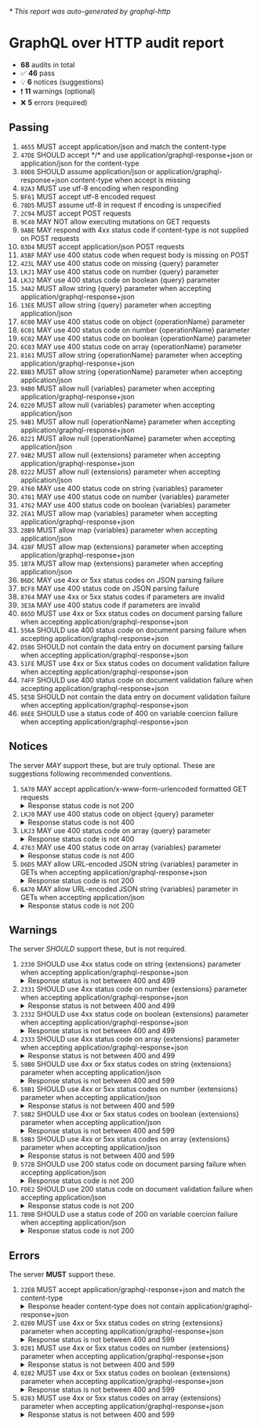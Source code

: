 <i>* This report was auto-generated by graphql-http</i>

<h1>GraphQL over HTTP audit report</h1>

<ul>
<li><b>68</b> audits in total</li>
<li><span style="font-family: monospace">✅</span> <b>46</b> pass</li>
<li><span style="font-family: monospace">💡</span> <b>6</b> notices (suggestions)</li>
<li><span style="font-family: monospace">❗️</span> <b>11</b> warnings (optional)</li>
<li><span style="font-family: monospace">❌</span> <b>5</b> errors (required)</li>
</ul>

<h2>Passing</h2>
<ol>
<li><code>4655</code> MUST accept application/json and match the content-type</li>
<li><code>47DE</code> SHOULD accept */* and use application/graphql-response+json or application/json for the content-type</li>
<li><code>80D8</code> SHOULD assume application/json or application/graphql-response+json content-type when accept is missing</li>
<li><code>82A3</code> MUST use utf-8 encoding when responding</li>
<li><code>BF61</code> MUST accept utf-8 encoded request</li>
<li><code>78D5</code> MUST assume utf-8 in request if encoding is unspecified</li>
<li><code>2C94</code> MUST accept POST requests</li>
<li><code>9C48</code> MAY NOT allow executing mutations on GET requests</li>
<li><code>9ABE</code> MAY respond with 4xx status code if content-type is not supplied on POST requests</li>
<li><code>03D4</code> MUST accept application/json POST requests</li>
<li><code>A5BF</code> MAY use 400 status code when request body is missing on POST</li>
<li><code>423L</code> MAY use 400 status code on missing {query} parameter</li>
<li><code>LKJ1</code> MAY use 400 status code on number {query} parameter</li>
<li><code>LKJ2</code> MAY use 400 status code on boolean {query} parameter</li>
<li><code>34A2</code> MUST allow string {query} parameter when accepting application/graphql-response+json</li>
<li><code>13EE</code> MUST allow string {query} parameter when accepting application/json</li>
<li><code>6C00</code> MAY use 400 status code on object {operationName} parameter</li>
<li><code>6C01</code> MAY use 400 status code on number {operationName} parameter</li>
<li><code>6C02</code> MAY use 400 status code on boolean {operationName} parameter</li>
<li><code>6C03</code> MAY use 400 status code on array {operationName} parameter</li>
<li><code>8161</code> MUST allow string {operationName} parameter when accepting application/graphql-response+json</li>
<li><code>B8B3</code> MUST allow string {operationName} parameter when accepting application/json</li>
<li><code>94B0</code> MUST allow null {variables} parameter when accepting application/graphql-response+json</li>
<li><code>0220</code> MUST allow null {variables} parameter when accepting application/json</li>
<li><code>94B1</code> MUST allow null {operationName} parameter when accepting application/graphql-response+json</li>
<li><code>0221</code> MUST allow null {operationName} parameter when accepting application/json</li>
<li><code>94B2</code> MUST allow null {extensions} parameter when accepting application/graphql-response+json</li>
<li><code>0222</code> MUST allow null {extensions} parameter when accepting application/json</li>
<li><code>4760</code> MAY use 400 status code on string {variables} parameter</li>
<li><code>4761</code> MAY use 400 status code on number {variables} parameter</li>
<li><code>4762</code> MAY use 400 status code on boolean {variables} parameter</li>
<li><code>2EA1</code> MUST allow map {variables} parameter when accepting application/graphql-response+json</li>
<li><code>28B9</code> MUST allow map {variables} parameter when accepting application/json</li>
<li><code>428F</code> MUST allow map {extensions} parameter when accepting application/graphql-response+json</li>
<li><code>1B7A</code> MUST allow map {extensions} parameter when accepting application/json</li>
<li><code>B6DC</code> MAY use 4xx or 5xx status codes on JSON parsing failure</li>
<li><code>BCF8</code> MAY use 400 status code on JSON parsing failure</li>
<li><code>8764</code> MAY use 4xx or 5xx status codes if parameters are invalid</li>
<li><code>3E3A</code> MAY use 400 status code if parameters are invalid</li>
<li><code>865D</code> MUST use 4xx or 5xx status codes on document parsing failure when accepting application/graphql-response+json</li>
<li><code>556A</code> SHOULD use 400 status code on document parsing failure when accepting application/graphql-response+json</li>
<li><code>D586</code> SHOULD not contain the data entry on document parsing failure when accepting application/graphql-response+json</li>
<li><code>51FE</code> MUST use 4xx or 5xx status codes on document validation failure when accepting application/graphql-response+json</li>
<li><code>74FF</code> SHOULD use 400 status code on document validation failure when accepting application/graphql-response+json</li>
<li><code>5E5B</code> SHOULD not contain the data entry on document validation failure when accepting application/graphql-response+json</li>
<li><code>86EE</code> SHOULD use a status code of 400 on variable coercion failure when accepting application/graphql-response+json</li>
</ol>

<h2>Notices</h2>
The server <i>MAY</i> support these, but are truly optional. These are suggestions following recommended conventions.
<ol>
<li><code>5A70</code> MAY accept application/x-www-form-urlencoded formatted GET requests
<details>
<summary>Response status code is not 200</summary>
<pre><code class="lang-json">{
  "statusText": "Method Not Allowed",
  "status": 405,
  "headers": {
    "keep-alive": "timeout=5",
    "date": "<timestamp>",
    "content-type": "application/json; charset=utf-8",
    "content-length": "60",
    "connection": "keep-alive",
    "allow": "POST, OPTIONS"
  },
  "body": {
    "errors": [
      {
        "message": "Only `POST` requests are allowed."
      }
    ]
  }
}
</code></pre>
</details>
</li>
<li><code>LKJ0</code> MAY use 400 status code on object {query} parameter
<details>
<summary>Response status code is not 400</summary>
<pre><code class="lang-json">{
  "statusText": "Internal Server Error",
  "status": 500,
  "headers": {
    "keep-alive": "timeout=5",
    "date": "<timestamp>",
    "content-type": "application/json; charset=utf-8",
    "content-length": "77",
    "connection": "keep-alive"
  },
  "body": {
    "errors": [
      {
        "message": "Body must be a string. Received: { obj: \"ect\" }."
      }
    ]
  }
}
</code></pre>
</details>
</li>
<li><code>LKJ3</code> MAY use 400 status code on array {query} parameter
<details>
<summary>Response status code is not 400</summary>
<pre><code class="lang-json">{
  "statusText": "Internal Server Error",
  "status": 500,
  "headers": {
    "keep-alive": "timeout=5",
    "date": "<timestamp>",
    "content-type": "application/json; charset=utf-8",
    "content-length": "152",
    "connection": "keep-alive"
  },
  "body": {
    "errors": [
      {
        "message": "The \"data\" argument must be of type string or an instance of Buffer, TypedArray, or DataView. Received an instance of Array"
      }
    ]
  }
}
</code></pre>
</details>
</li>
<li><code>4763</code> MAY use 400 status code on array {variables} parameter
<details>
<summary>Response status code is not 400</summary>
<pre><code class="lang-json">{
  "statusText": "OK",
  "status": 200,
  "headers": {
    "keep-alive": "timeout=5",
    "date": "<timestamp>",
    "content-type": "application/json; charset=utf-8",
    "content-length": "31",
    "connection": "keep-alive"
  },
  "body": {
    "data": {
      "__typename": "Query"
    }
  }
}
</code></pre>
</details>
</li>
<li><code>D6D5</code> MAY allow URL-encoded JSON string {variables} parameter in GETs when accepting application/graphql-response+json
<details>
<summary>Response status code is not 200</summary>
<pre><code class="lang-json">{
  "statusText": "Method Not Allowed",
  "status": 405,
  "headers": {
    "keep-alive": "timeout=5",
    "date": "<timestamp>",
    "content-type": "application/json; charset=utf-8",
    "content-length": "60",
    "connection": "keep-alive",
    "allow": "POST, OPTIONS"
  },
  "body": {
    "errors": [
      {
        "message": "Only `POST` requests are allowed."
      }
    ]
  }
}
</code></pre>
</details>
</li>
<li><code>6A70</code> MAY allow URL-encoded JSON string {variables} parameter in GETs when accepting application/json
<details>
<summary>Response status code is not 200</summary>
<pre><code class="lang-json">{
  "statusText": "Method Not Allowed",
  "status": 405,
  "headers": {
    "keep-alive": "timeout=5",
    "date": "<timestamp>",
    "content-type": "application/json; charset=utf-8",
    "content-length": "60",
    "connection": "keep-alive",
    "allow": "POST, OPTIONS"
  },
  "body": {
    "errors": [
      {
        "message": "Only `POST` requests are allowed."
      }
    ]
  }
}
</code></pre>
</details>
</li>
</ol>

<h2>Warnings</h2>
The server <i>SHOULD</i> support these, but is not required.
<ol>
<li><code>2330</code> SHOULD use 4xx status code on string {extensions} parameter when accepting application/graphql-response+json
<details>
<summary>Response status is not between 400 and 499</summary>
<pre><code class="lang-json">{
  "statusText": "OK",
  "status": 200,
  "headers": {
    "keep-alive": "timeout=5",
    "date": "<timestamp>",
    "content-type": "application/json; charset=utf-8",
    "content-length": "31",
    "connection": "keep-alive"
  },
  "body": {
    "data": {
      "__typename": "Query"
    }
  }
}
</code></pre>
</details>
</li>
<li><code>2331</code> SHOULD use 4xx status code on number {extensions} parameter when accepting application/graphql-response+json
<details>
<summary>Response status is not between 400 and 499</summary>
<pre><code class="lang-json">{
  "statusText": "OK",
  "status": 200,
  "headers": {
    "keep-alive": "timeout=5",
    "date": "<timestamp>",
    "content-type": "application/json; charset=utf-8",
    "content-length": "31",
    "connection": "keep-alive"
  },
  "body": {
    "data": {
      "__typename": "Query"
    }
  }
}
</code></pre>
</details>
</li>
<li><code>2332</code> SHOULD use 4xx status code on boolean {extensions} parameter when accepting application/graphql-response+json
<details>
<summary>Response status is not between 400 and 499</summary>
<pre><code class="lang-json">{
  "statusText": "OK",
  "status": 200,
  "headers": {
    "keep-alive": "timeout=5",
    "date": "<timestamp>",
    "content-type": "application/json; charset=utf-8",
    "content-length": "31",
    "connection": "keep-alive"
  },
  "body": {
    "data": {
      "__typename": "Query"
    }
  }
}
</code></pre>
</details>
</li>
<li><code>2333</code> SHOULD use 4xx status code on array {extensions} parameter when accepting application/graphql-response+json
<details>
<summary>Response status is not between 400 and 499</summary>
<pre><code class="lang-json">{
  "statusText": "OK",
  "status": 200,
  "headers": {
    "keep-alive": "timeout=5",
    "date": "<timestamp>",
    "content-type": "application/json; charset=utf-8",
    "content-length": "31",
    "connection": "keep-alive"
  },
  "body": {
    "data": {
      "__typename": "Query"
    }
  }
}
</code></pre>
</details>
</li>
<li><code>58B0</code> SHOULD use 4xx or 5xx status codes on string {extensions} parameter when accepting application/json
<details>
<summary>Response status is not between 400 and 599</summary>
<pre><code class="lang-json">{
  "statusText": "OK",
  "status": 200,
  "headers": {
    "keep-alive": "timeout=5",
    "date": "<timestamp>",
    "content-type": "application/json; charset=utf-8",
    "content-length": "31",
    "connection": "keep-alive"
  },
  "body": {
    "data": {
      "__typename": "Query"
    }
  }
}
</code></pre>
</details>
</li>
<li><code>58B1</code> SHOULD use 4xx or 5xx status codes on number {extensions} parameter when accepting application/json
<details>
<summary>Response status is not between 400 and 599</summary>
<pre><code class="lang-json">{
  "statusText": "OK",
  "status": 200,
  "headers": {
    "keep-alive": "timeout=5",
    "date": "<timestamp>",
    "content-type": "application/json; charset=utf-8",
    "content-length": "31",
    "connection": "keep-alive"
  },
  "body": {
    "data": {
      "__typename": "Query"
    }
  }
}
</code></pre>
</details>
</li>
<li><code>58B2</code> SHOULD use 4xx or 5xx status codes on boolean {extensions} parameter when accepting application/json
<details>
<summary>Response status is not between 400 and 599</summary>
<pre><code class="lang-json">{
  "statusText": "OK",
  "status": 200,
  "headers": {
    "keep-alive": "timeout=5",
    "date": "<timestamp>",
    "content-type": "application/json; charset=utf-8",
    "content-length": "31",
    "connection": "keep-alive"
  },
  "body": {
    "data": {
      "__typename": "Query"
    }
  }
}
</code></pre>
</details>
</li>
<li><code>58B3</code> SHOULD use 4xx or 5xx status codes on array {extensions} parameter when accepting application/json
<details>
<summary>Response status is not between 400 and 599</summary>
<pre><code class="lang-json">{
  "statusText": "OK",
  "status": 200,
  "headers": {
    "keep-alive": "timeout=5",
    "date": "<timestamp>",
    "content-type": "application/json; charset=utf-8",
    "content-length": "31",
    "connection": "keep-alive"
  },
  "body": {
    "data": {
      "__typename": "Query"
    }
  }
}
</code></pre>
</details>
</li>
<li><code>572B</code> SHOULD use 200 status code on document parsing failure when accepting application/json
<details>
<summary>Response status code is not 200</summary>
<pre><code class="lang-json">{
  "statusText": "Bad Request",
  "status": 400,
  "headers": {
    "keep-alive": "timeout=5",
    "date": "<timestamp>",
    "content-type": "application/json; charset=utf-8",
    "content-length": "104",
    "connection": "keep-alive"
  },
  "body": {
    "errors": [
      {
        "message": "Syntax Error: Expected Name, found <EOF>.",
        "locations": [
          {
            "line": 1,
            "column": 2
          }
        ]
      }
    ]
  }
}
</code></pre>
</details>
</li>
<li><code>FDE2</code> SHOULD use 200 status code on document validation failure when accepting application/json
<details>
<summary>Response status code is not 200</summary>
<pre><code class="lang-json">{
  "statusText": "Bad Request",
  "status": 400,
  "headers": {
    "keep-alive": "timeout=5",
    "date": "<timestamp>",
    "content-type": "application/json; charset=utf-8",
    "content-length": "123",
    "connection": "keep-alive"
  },
  "body": {
    "errors": [
      {
        "message": "Syntax Error: Invalid number, expected digit but got: \"f\".",
        "locations": [
          {
            "line": 1,
            "column": 4
          }
        ]
      }
    ]
  }
}
</code></pre>
</details>
</li>
<li><code>7B9B</code> SHOULD use a status code of 200 on variable coercion failure when accepting application/json
<details>
<summary>Response status code is not 200</summary>
<pre><code class="lang-json">{
  "statusText": "Bad Request",
  "status": 400,
  "headers": {
    "keep-alive": "timeout=5",
    "date": "<timestamp>",
    "content-type": "application/json; charset=utf-8",
    "content-length": "126",
    "connection": "keep-alive"
  },
  "body": {
    "errors": [
      {
        "message": "Variable \"$id\" is never used in operation \"CoerceFailure\".",
        "locations": [
          {
            "line": 1,
            "column": 21
          }
        ]
      }
    ]
  }
}
</code></pre>
</details>
</li>
</ol>

<h2>Errors</h2>
The server <b>MUST</b> support these.
<ol>
<li><code>22EB</code> MUST accept application/graphql-response+json and match the content-type
<details>
<summary>Response header content-type does not contain application/graphql-response+json</summary>
<pre><code class="lang-json">{
  "statusText": "OK",
  "status": 200,
  "headers": {
    "keep-alive": "timeout=5",
    "date": "<timestamp>",
    "content-type": "application/json; charset=utf-8",
    "content-length": "31",
    "connection": "keep-alive"
  },
  "body": {
    "data": {
      "__typename": "Query"
    }
  }
}
</code></pre>
</details>
</li>
<li><code>0280</code> MUST use 4xx or 5xx status codes on string {extensions} parameter when accepting application/graphql-response+json
<details>
<summary>Response status is not between 400 and 599</summary>
<pre><code class="lang-json">{
  "statusText": "OK",
  "status": 200,
  "headers": {
    "keep-alive": "timeout=5",
    "date": "<timestamp>",
    "content-type": "application/json; charset=utf-8",
    "content-length": "31",
    "connection": "keep-alive"
  },
  "body": {
    "data": {
      "__typename": "Query"
    }
  }
}
</code></pre>
</details>
</li>
<li><code>0281</code> MUST use 4xx or 5xx status codes on number {extensions} parameter when accepting application/graphql-response+json
<details>
<summary>Response status is not between 400 and 599</summary>
<pre><code class="lang-json">{
  "statusText": "OK",
  "status": 200,
  "headers": {
    "keep-alive": "timeout=5",
    "date": "<timestamp>",
    "content-type": "application/json; charset=utf-8",
    "content-length": "31",
    "connection": "keep-alive"
  },
  "body": {
    "data": {
      "__typename": "Query"
    }
  }
}
</code></pre>
</details>
</li>
<li><code>0282</code> MUST use 4xx or 5xx status codes on boolean {extensions} parameter when accepting application/graphql-response+json
<details>
<summary>Response status is not between 400 and 599</summary>
<pre><code class="lang-json">{
  "statusText": "OK",
  "status": 200,
  "headers": {
    "keep-alive": "timeout=5",
    "date": "<timestamp>",
    "content-type": "application/json; charset=utf-8",
    "content-length": "31",
    "connection": "keep-alive"
  },
  "body": {
    "data": {
      "__typename": "Query"
    }
  }
}
</code></pre>
</details>
</li>
<li><code>0283</code> MUST use 4xx or 5xx status codes on array {extensions} parameter when accepting application/graphql-response+json
<details>
<summary>Response status is not between 400 and 599</summary>
<pre><code class="lang-json">{
  "statusText": "OK",
  "status": 200,
  "headers": {
    "keep-alive": "timeout=5",
    "date": "<timestamp>",
    "content-type": "application/json; charset=utf-8",
    "content-length": "31",
    "connection": "keep-alive"
  },
  "body": {
    "data": {
      "__typename": "Query"
    }
  }
}
</code></pre>
</details>
</li>
</ol>
